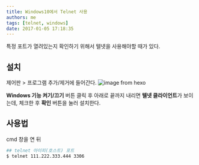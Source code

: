 ```yaml
---
title: Windows10에서 Telnet 사용
authors: me
tags: [telnet, windows]
date: 2017-01-05 17:18:35
---
```


특정 포트가 열려있는지 확인하기 위해서 텔넷을 사용해야할 때가 있다.

## 설치

제어판 > 프로그램 추가/제거에 들어간다.
![image from hexo](https://i.imgur.com/y2gGXyr.png)

**Windows 기능 켜기/끄기** 버튼 클릭 후 아래로 끝까지 내리면 **텔넷 클라이언트**가 보이는데, 체크한 후 **확인** 버튼을 눌러 설치한다.

## 사용법

cmd 창을 연 뒤

```bash
## telnet 아이피(호스트) 포트
$ telnet 111.222.333.444 3306
```
